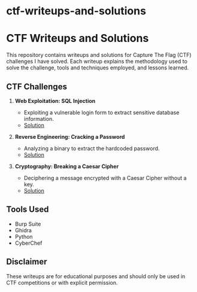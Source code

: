 # ctf-writeups-and-solutions
# CTF Writeups and Solutions

This repository contains writeups and solutions for Capture The Flag (CTF) challenges I have solved. Each writeup explains the methodology used to solve the challenge, tools and techniques employed, and lessons learned.

## CTF Challenges
1. **Web Exploitation: SQL Injection**  
   - Exploiting a vulnerable login form to extract sensitive database information.  
   - [Solution](./sql-injection-challenge.md)

2. **Reverse Engineering: Cracking a Password**  
   - Analyzing a binary to extract the hardcoded password.  
   - [Solution](./reverse-engineering-challenge.md)

3. **Cryptography: Breaking a Caesar Cipher**  
   - Deciphering a message encrypted with a Caesar Cipher without a key.  
   - [Solution](./cryptography-challenge.md)

## Tools Used
- Burp Suite  
- Ghidra  
- Python  
- CyberChef  

## Disclaimer
These writeups are for educational purposes and should only be used in CTF competitions or with explicit permission.
